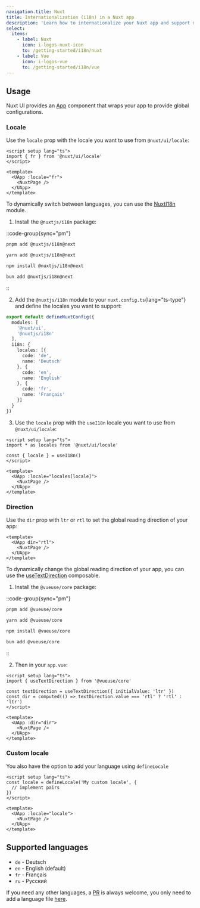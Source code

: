 ```yaml
---
navigation.title: Nuxt
title: Internationalization (i18n) in a Nuxt app
description: 'Learn how to internationalize your Nuxt app and support multi-directional support (LTR/RTL).'
select:
  items:
    - label: Nuxt
      icon: i-logos-nuxt-icon
      to: /getting-started/i18n/nuxt
    - label: Vue
      icon: i-logos-vue
      to: /getting-started/i18n/vue
---
```


## Usage

Nuxt UI provides an [App](/components/app) component that wraps your app to provide global configurations.

### Locale

Use the `locale` prop with the locale you want to use from `@nuxt/ui/locale`:

```vue [app.vue]
<script setup lang="ts">
import { fr } from '@nuxt/ui/locale'
</script>

<template>
  <UApp :locale="fr">
    <NuxtPage />
  </UApp>
</template>
```

To dynamically switch between languages, you can use the [NuxtI18n](https://i18n.nuxtjs.org/docs/getting-started) module.

1. Install the `@nuxtjs/i18n` package:

::code-group{sync="pm"}

```bash [pnpm]
pnpm add @nuxtjs/i18n@next
```

```bash [yarn]
yarn add @nuxtjs/i18n@next
```

```bash [npm]
npm install @nuxtjs/i18n@next
```

```bash [bun]
bun add @nuxtjs/i18n@next
```

::

2. Add the `@nuxtjs/i18n` module to your `nuxt.config.ts`{lang="ts-type"} and define the locales you want to support:

```ts [nuxt.config.ts]
export default defineNuxtConfig({
  modules: [
    '@nuxt/ui',
    '@nuxtjs/i18n'
  ],
  i18n: {
    locales: [{
      code: 'de',
      name: 'Deutsch'
    }, {
      code: 'en',
      name: 'English'
    }, {
      code: 'fr',
      name: 'Français'
    }]
  }
})
```

3. Use the `locale` prop with the `useI18n` locale you want to use from `@nuxt/ui/locale`:

```vue [app.vue]
<script setup lang="ts">
import * as locales from '@nuxt/ui/locale'

const { locale } = useI18n()
</script>

<template>
  <UApp :locale="locales[locale]">
    <NuxtPage />
  </UApp>
</template>
```

### Direction

Use the `dir` prop with `ltr` or `rtl` to set the global reading direction of your app:

```vue [app.vue]
<template>
  <UApp dir="rtl">
    <NuxtPage />
  </UApp>
</template>
```

To dynamically change the global reading direction of your app, you can use the [useTextDirection](https://vueuse.org/core/useTextDirection/) composable.

1. Install the `@vueuse/core` package:

::code-group{sync="pm"}

```bash [pnpm]
pnpm add @vueuse/core
```

```bash [yarn]
yarn add @vueuse/core
```

```bash [npm]
npm install @vueuse/core
```

```bash [bun]
bun add @vueuse/core
```

::

2. Then in your `app.vue`:

```vue [app.vue]
<script setup lang="ts">
import { useTextDirection } from '@vueuse/core'

const textDirection = useTextDirection({ initialValue: 'ltr' })
const dir = computed(() => textDirection.value === 'rtl' ? 'rtl' : 'ltr')
</script>

<template>
  <UApp :dir="dir">
    <NuxtPage />
  </UApp>
</template>
```

### Custom locale

You also have the option to add your language using `defineLocale`

```vue [app.vue]
<script setup lang="ts">
const locale = defineLocale('My custom locale', {
  // implement pairs
})
</script>

<template>
  <UApp :locale="locale">
    <NuxtPage />
  </UApp>
</template>
```

## Supported languages

<!-- TODO: add auto generating language list https://github.com/nuxt/ui/issues/2565 -->
* `de` - Deutsch
* `en` - English (default)
* `fr` - Français
* `ru` - Русский

If you need any other languages, a [PR](https://github.com/nuxt/ui/pulls) is always welcome, you only need to add a language file [here](https://github.com/nuxt/ui/tree/v3/src/runtime/locale).
